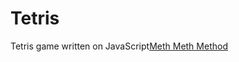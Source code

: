 # Tetris
Tetris game written on JavaScript[Meth Meth Method](https://www.youtube.com/watch?v=H2aW5V46khA&t=127s)
